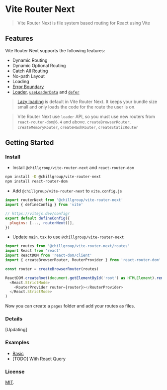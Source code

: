 # Vite Router Next

> Vite Router Next is file system based routing for React using Vite

## Features

Vite Router Next supports the following features:

- Dynamic Routing
- Dynamic Optional Routing
- Catch All Routing
- No-path Layout
- Loading
- [Error Boundary](https://reactrouter.com/en/main/route/route#errorelementerrorboundary)
- [Loader](https://reactrouter.com/en/main/route/loader), [`useLoaderData`](https://reactrouter.com/en/main/hooks/use-loader-data) and [`defer`](https://reactrouter.com/en/main/guides/deferred)

> [Lazy loading](https://reactrouter.com/en/main/route/lazy) is default in Vite Router Next. It keeps your bundle size small and only loads the code for the route the user is on.

> Vite Router Next use `loader` API, so you must use new routers from `react-router-dom@6.4` and above.
> `createBrowserRouter`, `createMemoryRouter`, `createHashRouter`, `createStaticRouter`

## Getting Started

### Install

- Install `@chillgroup/vite-router-next` and `react-router-dom`

```sh
npm install -D @chillgroup/vite-router-next
npm install react-router-dom
```

- Add `@chillgroup/vite-router-next` to `vite.config.js`

```js
import routerNext from '@chillgroup/vite-router-next'
import { defineConfig } from 'vite'

// https://vitejs.dev/config/
export default defineConfig({
  plugins: [..., routerNext()],
})
```

- Update `main.tsx` to use `@chillgroup/vite-router-next`

```js
import routes from '@chillgroup/vite-router-next/routes'
import React from 'react'
import ReactDOM from 'react-dom/client'
import { createBrowserRouter, RouterProvider } from 'react-router-dom'

const router = createBrowserRouter(routes)

ReactDOM.createRoot(document.getElementById('root') as HTMLElement).render(
  <React.StrictMode>
    <RouterProvider router={router}></RouterProvider>
  </React.StrictMode>
)
```

Now you can create a `pages` folder and add your routes as files.

### Details

[Updating]

### Examples

- [Basic](./examples/react/)
- [TODO] With React Query

### License

[MIT](./LICENSE).
